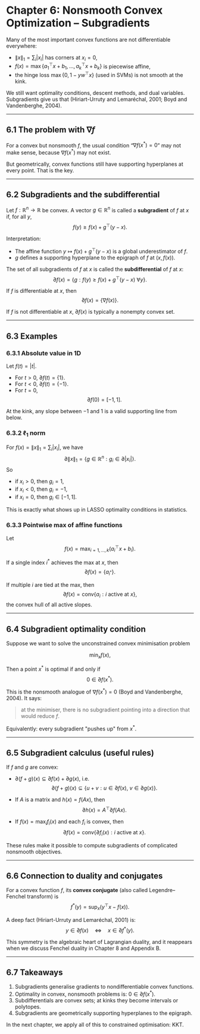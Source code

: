 # Chapter 6: Nonsmooth Convex Optimization – Subgradients

Many of the most important convex functions are not differentiable everywhere:

- $\|x\|_1 = \sum_i |x_i|$ has corners at $x_i = 0$,
- $f(x) = \max\{a_1^\top x + b_1, \dots, a_k^\top x + b_k\}$ is piecewise affine,
- the hinge loss $\max\{0, 1 - y w^\top x\}$ (used in SVMs) is not smooth at the kink.

We still want optimality conditions, descent methods, and dual variables. Subgradients give us that (Hiriart-Urruty and Lemaréchal, 2001; Boyd and Vandenberghe, 2004).

---

## 6.1 The problem with $\nabla f$

For a convex but nonsmooth $f$, the usual condition “$\nabla f(x^*) = 0$” may not make sense, because $\nabla f(x^*)$ may not exist.

But geometrically, convex functions still have supporting hyperplanes at every point. That is the key.

---

## 6.2 Subgradients and the subdifferential

Let $f : \mathbb{R}^n \to \mathbb{R}$ be convex. A vector $g \in \mathbb{R}^n$ is called a **subgradient** of $f$ at $x$ if, for all $y$,
$$
f(y) \ge f(x) + g^\top (y - x).
$$

Interpretation:

- The affine function $y \mapsto f(x) + g^\top (y-x)$ is a global underestimator of $f$.
- $g$ defines a supporting hyperplane to the epigraph of $f$ at $(x,f(x))$.

The set of all subgradients of $f$ at $x$ is called the **subdifferential** of $f$ at $x$:
$$
\partial f(x) = \{ g : f(y) \ge f(x) + g^\top (y-x) \ \forall y \}.
$$

If $f$ is differentiable at $x$, then
$$
\partial f(x) = \{ \nabla f(x) \}.
$$

If $f$ is not differentiable at $x$, $\partial f(x)$ is typically a nonempty convex set.

---

## 6.3 Examples

### 6.3.1 Absolute value in 1D
Let $f(t) = |t|$.

- For $t>0$, $\partial f(t) = \{1\}$.
- For $t<0$, $\partial f(t) = \{-1\}$.
- For $t=0$, 
  $$
  \partial f(0) = [-1, 1].
  $$

At the kink, any slope between $-1$ and $1$ is a valid supporting line from below.

### 6.3.2 $\ell_1$ norm
For $f(x) = \|x\|_1 = \sum_i |x_i|$, we have
$$
\partial \|x\|_1 = \{ g \in \mathbb{R}^n : g_i \in \partial |x_i| \}.
$$
So

- if $x_i > 0$, then $g_i = 1$,
- if $x_i < 0$, then $g_i = -1$,
- if $x_i = 0$, then $g_i \in [-1,1]$.

This is exactly what shows up in LASSO optimality conditions in statistics.

### 6.3.3 Pointwise max of affine functions
Let
$$
f(x) = \max_{i=1,\dots,k} (a_i^\top x + b_i).
$$

If a single index $i^*$ achieves the max at $x$, then
$$
\partial f(x) = \{ a_{i^*} \}.
$$

If multiple $i$ are tied at the max, then
$$
\partial f(x) = \mathrm{conv}\{ a_i : i \text{ active at } x \},
$$
the convex hull of all active slopes.

---

## 6.4 Subgradient optimality condition

Suppose we want to solve the unconstrained convex minimisation problem

$$
\min_x f(x),
$$

Then a point $x^*$ is optimal if and only if
$$
0 \in \partial f(x^*).
$$

This is the nonsmooth analogue of $\nabla f(x^*) = 0$ (Boyd and Vandenberghe, 2004). It says:
> at the minimiser, there is no subgradient pointing into a direction that would reduce $f$.

Equivalently: every subgradient "pushes up" from $x^*$.

---

## 6.5 Subgradient calculus (useful rules)

If $f$ and $g$ are convex:

- $\partial (f+g)(x) \subseteq \partial f(x) + \partial g(x)$, i.e.
  $$
  \partial (f+g)(x)
  \subseteq
  \{ u+v : u \in \partial f(x),\ v \in \partial g(x) \}.
  $$

- If $A$ is a matrix and $h(x) = f(Ax)$, then
  $$
  \partial h(x) = A^\top \partial f(Ax).
  $$

- If $f(x) = \max_i f_i(x)$ and each $f_i$ is convex, then
  $$
  \partial f(x) = \mathrm{conv}\{ \partial f_i(x) : i \text{ active at } x \}.
  $$

These rules make it possible to compute subgradients of complicated nonsmooth objectives.

---

## 6.6 Connection to duality and conjugates

For a convex function $f$, its **convex conjugate** (also called Legendre–Fenchel transform) is
$$
f^*(y) = \sup_x \big( y^\top x - f(x) \big).
$$

A deep fact (Hiriart-Urruty and Lemaréchal, 2001) is:
$$
y \in \partial f(x)
\quad \Longleftrightarrow \quad
x \in \partial f^*(y).
$$

This symmetry is the algebraic heart of Lagrangian duality, and it reappears when we discuss Fenchel duality in Chapter 8 and Appendix B.

---

## 6.7 Takeaways

1. Subgradients generalise gradients to nondifferentiable convex functions.
2. Optimality in convex, nonsmooth problems is: $0 \in \partial f(x^*)$.
3. Subdifferentials are convex sets; at kinks they become intervals or polytopes.
4. Subgradients are geometrically supporting hyperplanes to the epigraph.

In the next chapter, we apply all of this to constrained optimisation: KKT.


<!-- # Subgradients and Subdifferentials

Subgradients extend the notion of gradients to **nonsmooth convex functions** – allowing us to optimize functions that are not differentiable. This is crucial in machine learning, where many popular models (e.g., Lasso, SVMs) involve nonsmooth objectives like the $\ell_1$ norm or hinge loss. Subgradients provide the foundation for:

- First-order methods in nonsmooth convex optimization (e.g., subgradient descent, proximal methods)  
- Optimality conditions in convex analysis  
- Connecting primal and dual formulations via Fenchel conjugacy  
- Modeling sparsity and structured regularization via nonsmooth functions  

Subgradients generalize the concept of “directional slope” – they represent **supporting hyperplanes** that touch a convex function from below. Even when no unique gradient exists, the subgradient tells us a direction along which the function does not decrease.


## Formal Definition and Geometric Interpretation

Let $f: \mathbb{R}^n \to \mathbb{R} \cup \{+\infty\}$ be a convex function. A vector $g \in \mathbb{R}^n$ is called a **subgradient** of $f$ at point $x$ if:

$$
f(y) \ge f(x) + \langle g, y - x \rangle \quad \forall y \in \mathbb{R}^n
$$

This inequality defines a **supporting hyperplane** to the graph of $f$ at $x$: the linear function $y \mapsto f(x) + \langle g, y - x \rangle$ underestimates $f$ globally. The set of all such subgradients is called the **subdifferential** of $f$ at $x$:

$$
\partial f(x) = \{ g \in \mathbb{R}^n \mid f(y) \ge f(x) + \langle g, y - x \rangle \;\; \forall y \}
$$

Key geometric interpretation:
- The subdifferential $\partial f(x)$ is a **convex set**.
- At differentiable points, $\partial f(x) = \{\nabla f(x)\}$ (singleton).
- At nondifferentiable points, $\partial f(x)$ typically contains multiple vectors, each defining a valid “direction of descent.”

 
## Properties of Subgradients

- If $f$ is **convex and differentiable** at $x$, then the gradient is the only subgradient: $\partial f(x) = \{ \nabla f(x) \}$  
- If $f$ is **nondifferentiable** at $x$, then $\partial f(x)$ is a **nonempty, convex, closed set**
- **Optimality condition**: $0 \in \partial f(x)$ ⇔ $x$ is a global minimizer of $f$
- Subgradients play a central role in **duality**: $g \in \partial f(x) \iff x \in \partial f^*(g)$ (Fenchel duality)

 
## Practical Usage and Algorithms

Subgradients enable optimization over nondifferentiable functions. They serve in:

### 1. **Subgradient Descent Algorithm**
For minimizing convex (possibly nonsmooth) functions:
$$
x_{k+1} = x_k - \alpha_k g_k \quad \text{where } g_k \in \partial f(x_k)
$$
- Step sizes $\alpha_k$ must typically decrease (e.g. $\alpha_k = \frac{1}{k}$) to ensure convergence.
- Subgradient descent does **not require differentiability**.
- Used widely in training ML models with $\ell_1$, hinge, or piecewise-linear losses.

### 2. **Checking Optimality**
- A point $x^\star$ is **optimal** if and only if $0 \in \partial f(x^\star)$.
- In constrained problems, optimality involves subdifferentials of the objective and constraint indicator functions.

### 3. **Duality and Fenchel Conjugates**
- Subgradients relate the primal and dual: if $f$ and $f^*$ are Fenchel conjugates, then:
  $$
  g \in \partial f(x) \iff x \in \partial f^*(g)
  $$
- This is foundational in dual decomposition, Lagrangian methods, and proximal algorithms.

 
## Examples and Intuition

### **Example 1: Absolute Value Function**
Let $f(x) = |x|$

- Differentiable for $x\ne 0$, not at $x=0$
- Subgradients:
  $$
  \partial f(x) =
  \begin{cases}
  \{1\} & x > 0 \\
  \{-1\} & x < 0 \\
  [-1, 1] & x = 0
  \end{cases}
  $$
- Geometric picture: any line with slope in $[-1,1]$ touches the graph of $|x|$ at $x=0$ from below.

---

### **Example 2: $\ell_1$ Norm**
Let $f(x) = \|x\|_1 = \sum_i |x_i|$

- Subdifferential:
  $$
  \partial \|x\|_1 =
  \left\{ g \in \mathbb{R}^n \;\middle|\;
  g_i = 
  \begin{cases}
  \text{sign}(x_i), & x_i \ne 0 \\
  \in [-1, 1], & x_i = 0
  \end{cases}
  \right\}
  $$
- Useful for modeling **sparsity**: at $x_i = 0$, multiple subgradients exist → corresponds to **soft-thresholding** in proximal operators.

---

### **Example 3: Indicator Function of a Convex Set**

Let $f(x) = \delta_C(x)$ (0 if $x \in C$, $+\infty$ otherwise), where $C$ is convex.

- Subdifferential:
  $$
  \partial \delta_C(x) =
  \begin{cases}
  \{ g \mid \langle g, y - x \rangle \le 0 \quad \forall y \in C \} & \text{if } x \in C \\
  \emptyset & \text{otherwise}
  \end{cases}
  $$
- This is the **normal cone** to $C$ at $x$.
- Important in constrained optimization – subgradients of constraint sets encode geometry of feasible directions.

---

## Applications in Machine Learning

- **Nonsmooth Optimization**:  
  Subgradient descent and proximal algorithms solve problems with nonsmooth losses (hinge, absolute error, $\ell_1$ penalties).  
  Examples:
  - Lasso ($\ell_1$ regularization): $\min \|Xw - y\|_2^2 + \lambda \|w\|_1$
  - SVM (hinge loss): $\min \frac{1}{2}\|w\|^2 + C \sum_i \max(0, 1 - y_i w^T x_i)$

- **Regularization and Sparsity**:  
  Subgradients characterize the behavior of norms at the origin – leading to sparsity in optimal solutions (especially $\ell_1$ norms).

- **Duality and Proximal Methods**:  
  Many primal-dual algorithms rely on subgradients for deriving dual objectives and implementing updates via proximal operators.

- **Composite Optimization**:  
  Problems of the form $f(x) + g(x)$, where $f$ is smooth and $g$ is nonsmooth (e.g. Lasso), rely on subgradients of $g$.

---

## Key Takeaways for Practitioners

- Subgradients generalize gradients to **nondifferentiable convex functions**
- The **subdifferential** $\partial f(x)$ contains all valid descent directions
- If $0 \in \partial f(x)$, then $x$ is a **global minimizer**
- Subgradients allow us to:
  - Implement **subgradient descent**
  - Analyze **optimality** in nonsmooth problems
  - Handle **constraints** via indicator function subgradients
  - Relate **primal and dual variables** using conjugate functions
- They are especially critical for machine learning models involving $\ell_1$ regularization, hinge losses, robust formulations, and more -->
